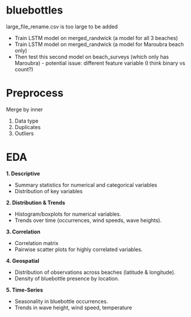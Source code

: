 # bluebottles
large_file_rename.csv is too large to be added

* Train LSTM model on merged_randwick (a model for all 3 beaches)
* Train LSTM model on merged_randwick (a model for Maroubra beach only)
* Then test this second model on beach_surveys (which only has Maroubra) - potential issue: different feature variable (I think binary vs count?)


# Preprocess
Merge by inner
1. Data type
2. Duplicates
3. Outliers

# EDA
**1. Descriptive**
- Summary statistics for numerical and categorical variables
- Distribution of key variables
  
**2. Distribution & Trends**
- Histogram/boxplots for numerical variables.
- Trends over time (occurrences, wind speeds, wave heights).
  
**3. Correlation**
- Correlation matrix
- Pairwise scatter plots for highly correlated variables.
  
**4. Geospatial**
- Distribution of observations across beaches (latitude & longitude).
- Density of bluebottle presence by location.
  
**5. Time-Series**
- Seasonality in bluebottle occurrences.
- Trends in wave height, wind speed, temperature
